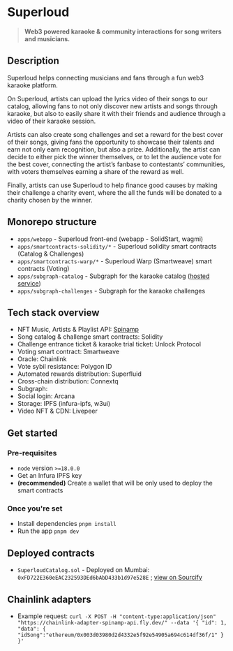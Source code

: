 # Superloud

> **Web3 powered karaoke & community interactions for song writers and musicians.**

## Description

Superloud helps connecting musicians and fans through a fun web3 karaoke platform.

On Superloud, artists can upload the lyrics video of their songs to our catalog, allowing fans to not only discover new artists and songs through karaoke, but also to easily share it with their friends and audience through a video of their karaoke session.

Artists can also create song challenges and set a reward for the best cover of their songs, giving fans the opportunity to showcase their talents and earn not only earn recognition, but also a prize.
Additionally, the artist can decide to either pick the winner themselves, or to let the audience vote for the best cover, connecting the artist’s fanbase to contestants’ communities, with voters themselves earning a share of the reward as well.

Finally, artists can use Superloud to help finance good causes by making their challenge a charity event, where the all the funds will be donated to a charity chosen by the winner.

## Monorepo structure

- `apps/webapp` - Superloud front-end (webapp - SolidStart, wagmi)
- `apps/smartcontracts-solidity/*` - Superloud solidity smart contracts (Catalog & Challenges)
- `apps/smartcontracts-warp/*` - Superloud Warp (Smartweave) smart contracts (Voting)
- `apps/subgraph-catalog` - Subgraph for the karaoke catalog ([hosted service](https://thegraph.com/hosted-service/subgraph/naomihauret/superloud-catalog-mumbai))
- `apps/subgraph-challenges` - Subgraph for the karaoke challenges

## Tech stack overview

- NFT Music, Artists & Playlist API: [Spinamp](https://dev.spinamp.xyz/)
- Song catalog & challenge smart contracts: Solidity
- Challenge entrance ticket & karaoke trial ticket: Unlock Protocol
- Voting smart contract: Smartweave
- Oracle: Chainlink
- Vote sybil resistance: Polygon ID
- Automated rewards distribution: Superfluid
- Cross-chain distribution: Connextq
- Subgraph:
- Social login: Arcana
- Storage: IPFS (infura-ipfs, w3ui)
- Video NFT & CDN: Livepeer

## Get started

### Pre-requisites

- `node` version `>=18.0.0`
- Get an Infura IPFS key
- **(recommended)** Create a wallet that will be only used to deploy the smart contracts

### Once you're set

- Install dependencies `pnpm install`
- Run the app `pnpm dev`

## Deployed contracts

- `SuperloudCatalog.sol` - Deployed on Mumbai: `0xFD722E360eEAC232593DEd6bAbD433b1d97e528E` ; [view on Sourcify](https://repo.sourcify.dev/contracts/full_match/80001/0xFD722E360eEAC232593DEd6bAbD433b1d97e528E/sources/project_/contracts/)

## Chainlink adapters

- Example request: `curl -X POST -H "content-type:application/json" "https://chainlink-adapter-spinamp-api.fly.dev/" --data '{ "id": 1, "data": { "idSong":"ethereum/0x003d03980d2d4332e5f92e54905a694c614df36f/1" } }'`
